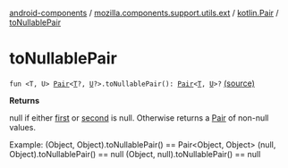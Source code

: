 [android-components](../../index.md) / [mozilla.components.support.utils.ext](../index.md) / [kotlin.Pair](index.md) / [toNullablePair](./to-nullable-pair.md)

# toNullablePair

`fun <T, U> `[`Pair`](https://kotlinlang.org/api/latest/jvm/stdlib/kotlin/-pair/index.html)`<`[`T`](to-nullable-pair.md#T)`?, `[`U`](to-nullable-pair.md#U)`?>.toNullablePair(): `[`Pair`](https://kotlinlang.org/api/latest/jvm/stdlib/kotlin/-pair/index.html)`<`[`T`](to-nullable-pair.md#T)`, `[`U`](to-nullable-pair.md#U)`>?` [(source)](https://github.com/mozilla-mobile/android-components/blob/master/components/support/utils/src/main/java/mozilla/components/support/utils/ext/Pair.kt#L16)

**Returns**

null if either [first](https://kotlinlang.org/api/latest/jvm/stdlib/kotlin.collections/first.html) or [second](#) is null. Otherwise returns a [Pair](https://kotlinlang.org/api/latest/jvm/stdlib/kotlin/-pair/index.html) of non-null
values.



Example:
(Object, Object).toNullablePair() == Pair&lt;Object, Object&gt;
(null, Object).toNullablePair() == null
(Object, null).toNullablePair() == null

